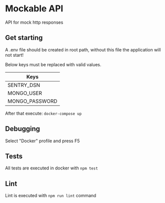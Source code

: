 # Mockable API

API for mock http responses

## Get starting

A .env file should be created in root path, without this file the application will not start!

Below keys must be replaced with valid values.

| Keys           |
| -------------- |
| SENTRY_DSN     |
| MONGO_USER     |
| MONGO_PASSWORD |

After that execute: `docker-compose up`

## Debugging

Select "Docker" profile and press F5

## Tests

All tests are executed in docker with `npm test`

## Lint

Lint is executed with `npm run lint` command
